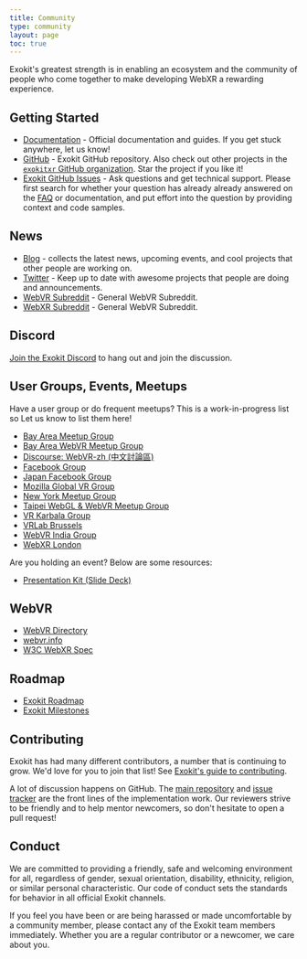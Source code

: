 ```yaml
---
title: Community
type: community
layout: page
toc: true
---
```



Exokit's greatest strength is in enabling an ecosystem and the community of
people who come together to make developing WebXR a rewarding experience.

## Getting Started

- [Documentation](../docs/) - Official documentation and guides. If you get
  stuck anywhere, let us know!
- [GitHub](https://github.com/exokitxr/exokit) - Exokit GitHub repository. Also check out
  other projects in the [`exokitxr` GitHub organization](https://github.com/exokitxr). Star
  the project if you like it!
- [Exokit GitHub Issues](https://github.com/exokitxr/exokit/issues) - Ask questions and get technical support. Please first search for whether your
  question has already already answered on the [FAQ](/faq/) or documentation,
  and put effort into the question by providing context and code samples.


## News

- [Blog](../blog/) - collects the latest
  news, upcoming events, and cool projects that other people are working on.
- [Twitter](https://twitter.com/exokitxr) - Keep up to date with awesome
  projects that people are doing and announcements.
- [WebVR Subreddit](https://www.reddit.com/r/webvr) - General WebVR Subreddit.
- [WebXR Subreddit](https://www.reddit.com/r/webxr) - General WebVR Subreddit.


## Discord

[Join the Exokit Discord](https://discord.gg/Apk6cZN) to hang
out and join the discussion.

## User Groups, Events, Meetups

Have a user group or do frequent meetups? This is a work-in-progress list
so Let us know to list them here!

- [Bay Area Meetup Group](https://www.meetup.com/A-Frame/)
- [Bay Area WebVR Meetup Group](https://www.meetup.com/Web-VR/)
- [Discourse: WebVR-zh (中文討論區)](https://discourse.mozilla-community.org/c/communities/webvr-zh)
- [Facebook Group](https://www.facebook.com/groups/aframevr/)
- [Japan Facebook Group](https://www.facebook.com/groups/1250425238325010/)
- [Mozilla Global VR Group](https://t.me/MozillaVR)
- [New York Meetup Group](https://www.meetup.com/A-Frame-NYC/)
- [Taipei WebGL & WebVR Meetup Group](https://www.meetup.com/TPE-WebGL-WebVR/)
- [VR Karbala Group](https://telegram.me/VRKarbala)
- [VRLab Brussels](https://vrlab-brussels.info/wiki/Main/WhatIsVRLabBrussels)
- [WebVR India Group](https://github.com/webvr-india/volunteer-contributions/)
- [WebXR London](https://www.meetup.com/web-xr/)

Are you holding an event? Below are some resources:

- [Presentation Kit (Slide Deck)](https://github.com/exokitxr/exokit-presentation-kit)

## WebVR

- [WebVR Directory](https://webvr.directory)
- [webvr.info](https://webvr.info)
- [W3C WebXR Spec](https://immersive-web.github.io/webxr/)

## Roadmap

- [Exokit Roadmap](https://github.com/exokitxr/exokit/blob/master/ROADMAP.md)
- [Exokit Milestones](https://github.com/exokitxr/exokit/milestones)

## Contributing

Exokit has had many different contributors, a number that is continuing to grow. We'd love for you to join that list! See [Exokit's guide to
contributing](https://github.com/exokitxr/exokit/blob/master/CONTRIBUTING.md).

A lot of discussion happens on GitHub. The [main
repository](https://github.com/exokitxr/exokit) and [issue
tracker](https://github.com/exokitxr/exokit/issues/) are the front lines of the
implementation work. Our reviewers strive to be friendly and to help mentor
newcomers, so don't hesitate to open a pull request!

## Conduct

We are committed to providing a friendly, safe and welcoming environment for
all, regardless of gender, sexual orientation, disability, ethnicity, religion,
or similar personal characteristic. Our code of conduct sets the standards for
behavior in all official Exokit channels.

If you feel you have been or are being harassed or made uncomfortable by a
community member, please contact any of the Exokit team members immediately.
Whether you are a regular contributor or a newcomer, we care about you.
